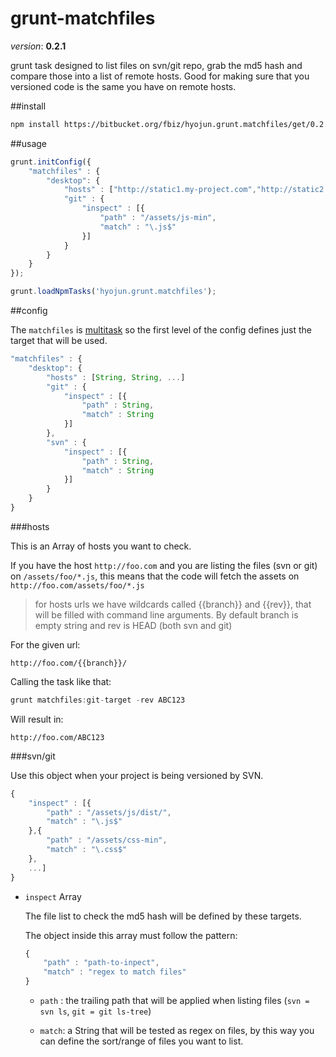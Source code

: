 grunt-matchfiles
==================
*version*: **0.2.1**

grunt task designed to list files on svn/git repo, grab the md5 hash and compare those into a list of remote hosts. Good for making sure that you versioned code is the same you have on remote hosts.

##install

```bash
npm install https://bitbucket.org/fbiz/hyojun.grunt.matchfiles/get/0.2.1.tar.gz --save-dev
```

##usage

```js
grunt.initConfig({
	"matchfiles" : {
		"desktop": {
			"hosts" : ["http://static1.my-project.com","http://static2.my-project.com"],
			"git" : {
				"inspect" : [{
					"path" : "/assets/js-min",
					"match" : "\.js$"
				}]
			}
		}
	}
});

grunt.loadNpmTasks('hyojun.grunt.matchfiles');
```

##config

The `matchfiles` is [multitask](http://gruntjs.com/api/grunt.task) so the first level of the config defines just the target that will be used.

```js
"matchfiles" : {
	"desktop": {
		"hosts" : [String, String, ...]
		"git" : {
			"inspect" : [{
				"path" : String, 
				"match" : String
			}]
		},
		"svn" : {
			"inspect" : [{
				"path" : String, 
				"match" : String
			}]
		}
	}
}
```

###hosts

This is an Array of hosts you want to check.

If you have the host `http://foo.com` and you are listing the files (svn or git) on `/assets/foo/*.js`, this means that the code will fetch the assets on `http://foo.com/assets/foo/*.js`

> for hosts urls we have wildcards called {{branch}} and {{rev}}, that will be filled with command line arguments. By default branch is empty string and rev is HEAD (both svn and git)

For the given url:

`http://foo.com/{{branch}}/`
	
Calling the task like that:

```js
grunt matchfiles:git-target -rev ABC123
```

Will result in:

`http://foo.com/ABC123`


###svn/git

Use this object when your project is being versioned by SVN.

```js
{
	"inspect" : [{
		"path" : "/assets/js/dist/",
		"match" : "\.js$"
	},{
		"path" : "/assets/css-min",
		"match" : "\.css$"
	},
	...]
}
```

* `inspect` Array

	The file list to check the md5 hash will be defined by these targets.

	The object inside this array must follow the pattern:

	```js
	{
		"path" : "path-to-inpect",
		"match" : "regex to match files"
	}
	```

	* `path` : the trailing path that will be applied when listing files (`svn = svn ls`, `git = git ls-tree`) 

	* `match`: a String that will be tested as regex on files, by this way you can define the sort/range of files you want to list.


